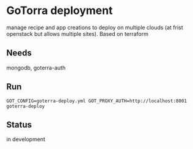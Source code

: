 # GoTorra deployment

manage recipe and app creations to deploy on multiple clouds (at frist openstack but allows multiple sites).
Based on terraform

## Needs

mongodb, goterra-auth


## Run

    GOT_CONFIG=goterra-deploy.yml GOT_PROXY_AUTH=http://localhost:8001 goterra-deploy

## Status

in development


